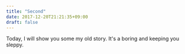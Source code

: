 ```yaml
---
title: "Second"
date: 2017-12-20T21:21:35+09:00
draft: false
---
```


Today, I will show you some my old story. It's a boring and keeping you sleppy.
